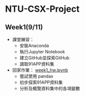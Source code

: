 # NTU-CSX-Project
## Week1(9/11)

* 課堂練習：
    *  安裝Anaconda
    *  執行Jupyter Notebook
    *  建立GitHub並探索GitHub
    *  讀取91APP資料集
*  回家作業： [week1_hw.ipynb](https://github.com/chloe8599/NTU-CSX-Project/blob/master/week1/week1_hw.ipynb)
    *  嘗試使用 pandas
    *  初步探索91APP資料集
    *  分析及概覽資料集中的各項變數
    


